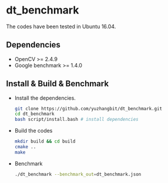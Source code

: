 # dt_benchmark
The codes have been tested in Ubuntu 16.04.  
## Dependencies
* OpenCV >= 2.4.9 
* Google benchmark >= 1.4.0
 
##  Install & Build & Benchmark
* Install the dependencies.
  ```bash
  git clone https://github.com/yuzhangbit/dt_benchmark.git
  cd dt_benchmark
  bash script/install.bash # install dependencies 
  ```

* Build the codes
  ```bash
  mkdir build && cd build 
  cmake .. 
  make 
  ```
* Benchmark
  ```bash
  ./dt_benchmark --benchmark_out=dt_benchmark.json
  ```



